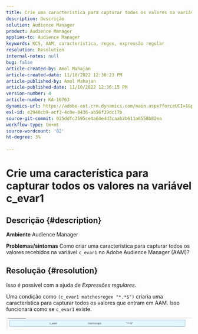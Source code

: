 ```yaml
---
title: Crie uma característica para capturar todos os valores na variável c_evar1
description: Descrição
solution: Audience Manager
product: Audience Manager
applies-to: Audience Manager
keywords: KCS, AAM, característica, regex, expressão regular
resolution: Resolution
internal-notes: null
bug: false
article-created-by: Amol Mahajan
article-created-date: 11/10/2022 12:30:23 PM
article-published-by: Amol Mahajan
article-published-date: 11/10/2022 12:36:15 PM
version-number: 4
article-number: KA-16763
dynamics-url: https://adobe-ent.crm.dynamics.com/main.aspx?forceUCI=1&pagetype=entityrecord&etn=knowledgearticle&id=afe65171-f360-ed11-9561-6045bd006268
exl-id: e2940cb9-acf3-4c0e-8436-ab56f39dc17b
source-git-commit: 025ddfc3595ce4a64e4d3caab2b611a6558b82ea
workflow-type: tm+mt
source-wordcount: '82'
ht-degree: 3%

---
```


# Crie uma característica para capturar todos os valores na variável c_evar1

## Descrição {#description}

<b>Ambiente</b>
Audience Manager


<b>Problemas/sintomas</b>
Como criar uma característica para capturar todos os valores recebidos na variável `c_evar1` no Adobe Audience Manager (AAM)?


## Resolução {#resolution}


Isso é possível com a ajuda de *Expressões regulares.*

Uma condição como `(c_evar1 matchesregex "*.*$")` criaria uma característica para capturar todos os valores que entram em AAM. Isso funcionará como se `c_evar1` existe.



![](assets/1b1452cb-a86b-eb11-a812-00224803aaf7.png)
